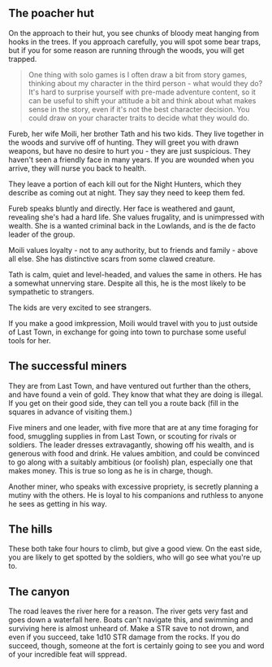 

## The poacher hut

On the approach to their hut, you see chunks of bloody meat hanging from hooks in the trees. If you approach carefully, you will spot some bear traps, but if you for some reason are running through the woods, you will get trapped.

> One thing with solo games is I often draw a bit from story games, thinking about my character in the third person - what would they do? It's hard to surprise yourself with pre-made adventure content, so it can be useful to shift your attitude a bit and think about what makes sense in the story, even if it's not the best character decision. You could draw on your character traits to decide what they would do. 

Fureb, her wife Moili, her brother Tath and his two kids. They live together in the woods and survive off of hunting. They will greet you with drawn weapons, but have no desire to hurt you - they are just suspicious. They haven't seen a friendly face in many years.  If you are wounded when you arrive, they will nurse you back to health.

They leave a portion of each kill out for the Night Hunters, which they describe as coming out at night. They say they need to keep them fed.

Fureb speaks bluntly and directly. Her face is weathered and gaunt, revealing she's had a hard life. She values frugality, and is unimpressed with wealth. She is a wanted criminal back in the Lowlands, and is the de facto leader of the group.

Moili values loyalty - not to any authority, but to friends and family - above all else. She has distinctive scars from some clawed creature.

Tath is calm, quiet and level-headed, and values the same in others. He has a somewhat unnerving stare. Despite all this, he is the most likely to be sympathetic to strangers.

The kids are very excited to see strangers.

If you make a good imkpression, Moili would travel with you to just outside of Last Town, in exchange for going into town to purchase some useful tools for her.

## The successful miners 

They are from Last Town, and have ventured out further than the others, and have found a vein of gold. They know that what they are doing is illegal. If you get on their good side, they can tell you a route back (fill in the squares in advance of visiting them.)

Five miners and one leader, with five more that are at any time foraging for food, smuggling supplies in from Last Town, or scouting for rivals or soldiers. The leader dresses extravagantly, showing off his wealth, and is generous with food and drink. He values ambition, and could be convinced to go along with a suitably ambitious (or foolish) plan, especially one that makes money. This is true so long as he is in charge, though.

Another miner, who speaks with excessive propriety, is secretly planning a mutiny with the others. He is loyal to his companions and ruthless to anyone he sees as getting in his way.

## The hills 
These both take four hours to climb, but give a good view. On the east side, you are likely to get spotted by the soldiers, who will go see what you're up to.

## The canyon 

The road leaves the river here for a reason. The river gets very fast and goes down a waterfall here. Boats can't navigate this, and swimming and surviving here is almost unheard of. Make a STR save to not drown, and even if you succeed, take 1d10 STR damage from the rocks. If you do succeed, though, someone at the fort is certainly going to see you and word of your incredible feat will sppread.


